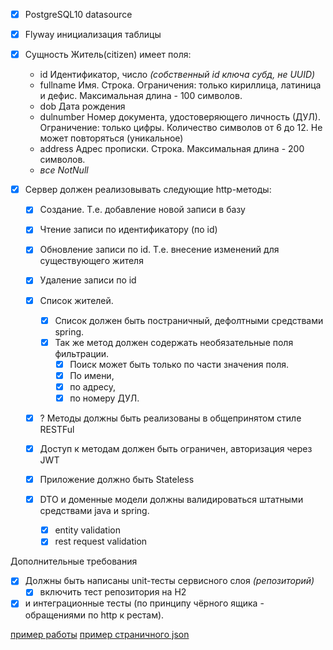 
- [x] PostgreSQL10 datasource
- [x] Flyway инициализация таблицы

- [x] Сущность Житель(citizen) имеет поля:
  - id           Идентификатор, число _(собственный id ключа субд, не UUID)_
  - fullname     Имя. Строка. Ограничения: только кириллица, латиница и дефис. Максимальная длина - 100 символов.
  - dob          Дата рождения
  - dulnumber    Номер документа, удостоверяющего личность (ДУЛ). Ограничение: только цифры. Количество символов от 6 до 12. Не может повторяться (уникальное)
  - address      Адрес прописки. Строка. Максимальная длина - 200 символов.
  - _все NotNull_

- [x] Сервер должен реализовывать следующие http-методы:
  - [x] Создание. Т.е. добавление новой записи в базу
  - [x] Чтение записи по идентификатору (по id)
  - [x] Обновление записи по id. Т.е. внесение изменений для существующего жителя
  - [x] Удаление записи по id
  
  - [x] Список жителей. 
    - [x] Список должен быть постраничный, дефолтными средствами spring. 
    - [x] Так же метод должен содержать необязательные поля фильтрации. 
      - [x] Поиск может быть только по части значения поля.
      - [x] По имени, 
      - [x] по адресу, 
      - [x] по номеру ДУЛ.      
  - [x] ? Методы должны быть реализованы в общепринятом стиле RESTFul
  - [x] Доступ к методам должен быть ограничен, авторизация через JWT

  - [x] Приложение должно быть Stateless
  - [x] DTO и доменные модели должны валидироваться штатными средствами java и spring. 
    - [x] entity validation
    - [x] rest request validation

Дополнительные требования
  - [x] Должны быть написаны unit-тесты сервисного слоя _(репозиторий)_
    - [x] включить тест репозитория на Н2
  - [x] и интеграционные тесты (по принципу чёрного ящика - обращениями по http к рестам).

[пример работы](/USING_EXAMPLE.md)
[пример страничного json](/PageCitizenJsonExample.md)